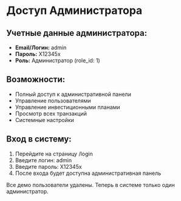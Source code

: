 # Доступ Администратора

## Учетные данные администратора:
- **Email/Логин:** admin  
- **Пароль:** X12345x
- **Роль:** Администратор (role_id: 1)

## Возможности:
- Полный доступ к административной панели
- Управление пользователями  
- Управление инвестиционными планами
- Просмотр всех транзакций
- Системные настройки

## Вход в систему:
1. Перейдите на страницу /login
2. Введите логин: admin
3. Введите пароль: X12345x
4. После входа будет доступна административная панель

Все демо пользователи удалены. Теперь в системе только один администратор.
